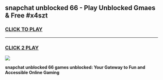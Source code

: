 
## snapchat unblocked 66 - Play Unblocked Gmaes & Free #x4szt
<h3>
<a href="https://news.freeplayer.one?title=snapchat_unblocked_66&ref=03M">CLICK TO PLAY</a></h3>
<hr>

<h3>
<a href="https://news.freeplayer.one?title=snapchat_unblocked_66&ref=03M">CLICK 2 PLAY</a>
  
</h3>

<a href="https://news.freeplayer.one?title=snapchat_unblocked_66&ref=03M"><img src="https://clearcache.store/games.png"></a>


**snapchat unblocked 66 games unblocked: Your Gateway to Fun and Accessible Online Gaming**
